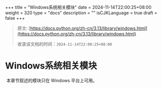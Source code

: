 +++
title = "Windows系统相关模块"
date = 2024-11-14T22:00:25+08:00
weight = 320
type = "docs"
description = ""
isCJKLanguage = true
draft = false
+++

> 原文: [https://docs.python.org/zh-cn/3.13/library/windows.html](https://docs.python.org/zh-cn/3.13/library/windows.html)
>
> 收录该文档的时间：`2024-11-14T22:00:25+08:00`

# Windows系统相关模块

​	本章节叙述的模块只在 Windows 平台上可用。
